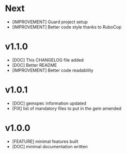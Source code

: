 # Next
- [IMPROVEMENT] Guard project setup
- [IMPROVEMENT] Better code style thanks to RuboCop

# v1.1.0
- [DOC] This CHANGELOG file added
- [DOC] Better README
- [IMPROVEMENT] Better code readability

# v1.0.1
- [DOC] gemspec information updated
- [FIX] list of mandatory files to put in the gem amended

# v1.0.0
- [FEATURE] minimal features built
- [DOC] minimal documentation written
